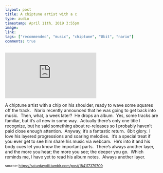 ```yaml
---
layout: post
title: A chiptune artist with a c
type: audio
timestamp: April 11th, 2019 3:55pm
image: 
link: 
tags: ["recommended", "music", "chiptune", "8bit", "nario"]
comments: true
---
```

<embed type="audio/mpeg" src="https://bandcamp.com/stream_redirect?enc=mp3-128&amp;track_id=4018849524&amp;ts=1618890939&amp;t=f841d275473204a2049ece52e688549cb398c378">
       
A chiptune artist with a chip on his shoulder, ready to wave some squares off the track.  
Nario recently announced that he was going to get back into music.  Then, what, a week later?  He drops an album.  Yes, some tracks are familiar, but it’s all new in some way.  Actually there’s only one title I recognize, but he said something about re-releases so I probably haven’t paid close enough attention.  Anyway, it’s a fantastic return.  8bit glory.
I love his layered progressions and soaring melodies.  It’s a special treat if you ever get to see him share his music via webcam.  He’s into it and his body cues let you know the important parts.  There’s always another layer, and the more you hear; the more you see; the deeper you go.  Which reminds me, I have yet to read his album notes.  Always another layer.
 
  
<small>source: https://saturdayxiii.tumblr.com/post/184117379709</small>